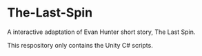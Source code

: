 # The-Last-Spin
A interactive adaptation of Evan Hunter short story, The Last Spin.

This respository only contains the Unity C# scripts.
